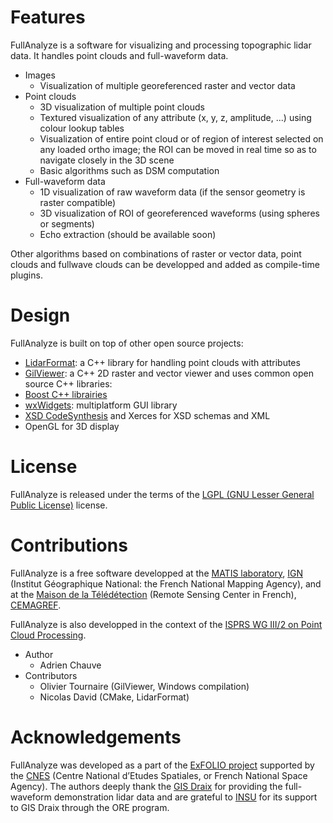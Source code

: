 # Features #

FullAnalyze is a software for visualizing and processing topographic lidar data. It handles point clouds and full-waveform data.


  * Images
    * Visualization of multiple georeferenced raster and vector data
  * Point clouds
    * 3D visualization of multiple point clouds
    * Textured visualization of any attribute (x, y, z, amplitude, ...) using colour lookup tables
    * Visualization of entire point cloud or of region of interest selected on any loaded ortho image; the ROI can be moved in real time so as to navigate closely in the 3D scene
    * Basic algorithms such as DSM computation
  * Full-waveform data
    * 1D visualization of raw waveform data (if the sensor geometry is raster compatible)
    * 3D visualization of ROI of georeferenced waveforms (using spheres or segments)
    * Echo extraction (should be available soon)

Other algorithms based on combinations of raster or vector data, point clouds and fullwave clouds can be developped and added as compile-time plugins.

# Design #

FullAnalyze is built on top of other open source projects:
  * [LidarFormat](http://code.google.com/p/lidarformat): a C++ library for handling point clouds with attributes
  * [GilViewer](http://code.google.com/p/gilviewer): a C++ 2D raster and vector viewer
and uses common open source C++ libraries:
  * [Boost C++ librairies](http://www.boost.org/)
  * [wxWidgets](http://www.wxwidgets.org/): multiplatform GUI library
  * [XSD CodeSynthesis](http://www.codesynthesis.com/products/xsd/) and Xerces for XSD schemas and XML
  * OpenGL for 3D display


# License #

FullAnalyze is released under the terms of the [LGPL (GNU Lesser General Public License)](http://www.gnu.org/licenses/gpl-3.0.html) license.


# Contributions #

FullAnalyze is a free software developped at the [MATIS laboratory](http://recherche.ign.fr/labos/matis/accueilMATIS.php),
[IGN](http://www.ign.fr/changeLangue.do?lang=en&cty=UK) (Institut Géographique National: the French National Mapping Agency), and at the [Maison de la Télédétection](http://www.teledetection.fr/accueil/2_en.html) (Remote Sensing Center in French), [CEMAGREF](http://www.cemagref.fr/English/).

FullAnalyze is also developped in the context of the [ISPRS WG III/2 on Point Cloud Processing](http://www.commission3.isprs.org/wg2/).

  * Author
    * Adrien Chauve
  * Contributors
    * Olivier Tournaire (GilViewer, Windows compilation)
    * Nicolas David (CMake, LidarFormat)



# Acknowledgements #

FullAnalyze was developed as a part of the [ExFOLIO project](http://tetis.teledetection.fr/index.php?option=com_content&task=view&id=56&Itemid=121) supported by the [CNES](http://www.cnes.fr/web/CNES-en/7114-home-cnes.php) (Centre National d’Etudes Spatiales, or French National Space Agency).
The authors deeply thank the [GIS Draix](http://www.ore.fr/rubrique.php3?id_rubrique=24) for providing the full-waveform demonstration lidar data and are grateful to [INSU](http://www.insu.cnrs.fr/) for its support to GIS Draix through the ORE program.